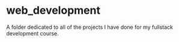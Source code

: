 # web_development
 A folder dedicated to all of the projects I have done for my fullstack development course\.
